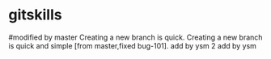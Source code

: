 # gitskills
#modified by master
Creating a new branch is quick.
Creating a new branch is quick and simple [from master,fixed bug-101].
add by ysm
2 add by ysm
